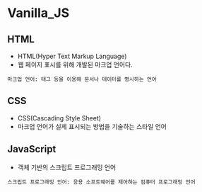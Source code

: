 # Vanilla_JS

## HTML

- HTML(Hyper Text Markup Language)
- 웹 페이지 표시를 위해 개발된 마크업 언어다.

```
마크업 언어: 태그 등을 이용해 문서나 데이터를 명시하는 언어
```

## CSS

- CSS(Cascading Style Sheet)
- 마크업 언어가 실제 표시되는 방법을 기술하는 스타일 언어

## JavaScript

- 객체 기반의 스크립트 프로그래밍 언어
```
스크립트 프로그래밍 언어: 응용 소프트웨어를 제어하는 컴퓨터 프로그래밍 언어
```

